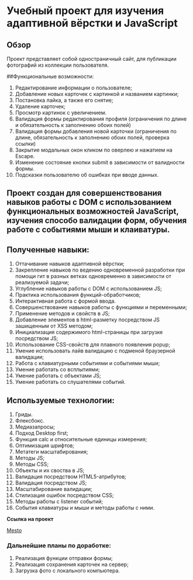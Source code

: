 # Учебный проект для изучения адаптивной вёрстки и JavaScript

## Обзор

Проект представляет собой одностраничный сайт, для публикации фотографий из коллекции
пользователя. 

##Функциональные возможности:
1. Редактирование информации о пользователе;
2. Добавление новых карточек с картинкой и названием картинки;
3. Постановка лайка, а также его снятие;
4. Удаление карточек;
5. Просмотр картинок с увеличением.
6. Валидация формы редактирования профиля (ограничения по длине и обязательность к заполнению обоих полей)
7. Валидация формы добавления новой карточки (ограничения по длине,  обязательность к заполнению обоих полей, проверка ссылки)
8. Закрытие модальных окон кликом по оверлею и нажатием на Escape.
9. Изменение состояние кнопки submit в зависимости от валидности формы.
10. Подсказки пользователю об ошибках при вводе данных.

## Проект создан для совершенствования навыков работы с DOM с использованием функциональных возможностей JavaScript, изучения способо валидации форм, обучения работе с событиями мыши и клаиватуры. 

## Полученные навыки:
1. Оттачивание навыков адаптивной вёрстки;
2. Закрепление навыков по ведению одновременной разработки при помощи гит в разных ветках одновременно в зависимости от реализуемой задачи;
3. Углубление навыков работы с DOM с использованием JS;
4. Практика использования функций-обработчиков;
5. Интерактивная работа с формой ввода.
6. Совершенствование навыков работы с функциями и переменными;
7. Применение методов и свойств в JS;
8. Добавление элементов в html-разметку посредством JS зашищенным от XSS методом;
9. Инициализация содержимого html-страницы при загрузке посредством JS;
10. Использование CSS-свойств для плавного появления popup;
11. Умение использовать лайв валидацию с подменой браузерной валидации;
12. Работа с клавиатурными событиями и событиями мыши;
13. Умение работать со всплытиями;
14. Умение работать с объектами JS;
15. Умение работать со слушателями событий.


## Используемые технологии:
1. Гриды.
2. Флексбокс.
3. Медиазапросы;
4. Подход Desktop first;
5. Функция calc и относительные единицы измерения;
6. Оптимизация шрифтов;
7. Метатеги масштабирования;
8. Методы JS;
9. Методы CSS;
10. Объекты и их своства в JS;
11. Валидация посредством HTML5-атрибутов;
12. Валидация посредством JS;
13. Масштабирование валидации;
14. Стилизация ошибок посредством CSS;
15. Методы работы с listener событий;
16. События клавиатуры и мыши и методы работы с ними.


**Ссылка на проект**

[Mesto](https://blaydasik.github.io/mesto/)

### Дальнейшие планы по доработке:
1.  Реализация функции отправки формы;
2.  Реализация сохранения карточек на сервер;
3.  Загрузка фото с локального компьютера.